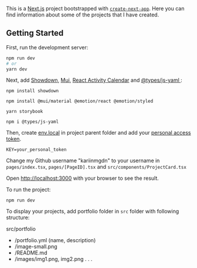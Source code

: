 This is a [Next.js](https://nextjs.org/) project bootstrapped with [`create-next-app`](https://github.com/vercel/next.js/tree/canary/packages/create-next-app). Here you can find information about some of the projects that I have created.

## Getting Started

First, run the development server:

```bash
npm run dev
# or
yarn dev
```
Next, add [Showdown](https://github.com/showdownjs/showdown), [Mui](https://mui.com/), [React Activity Calendar](https://github.com/grubersjoe/react-activity-calendar) and [@types/js-yaml
](https://www.npmjs.com/package/@types/js-yaml):
```
npm install showdown

npm install @mui/material @emotion/react @emotion/styled

yarn storybook

npm i @types/js-yaml
```

Then, create [env.local](https://nextjs.org/docs/basic-features/environment-variables) in project parent folder and add your [personal access token](https://docs.github.com/en/authentication/keeping-your-account-and-data-secure/creating-a-personal-access-token). 

```
KEY=your_personal_token
```
Change my Github username "kariinmgdn" to your username in `pages/index.tsx`, `pages/[PageID].tsx` and `src/components/ProjectCard.tsx`


Open [http://localhost:3000](http://localhost:3000) with your browser to see the result.

To run the project:
```
npm run dev
```

To display your projects, add portfolio folder in `src` folder with following structure:

src/portfolio
- /portfolio.yml (name, description)
- /image-small.png
- /README.md
- /images/img1.png, img2.png . . .
